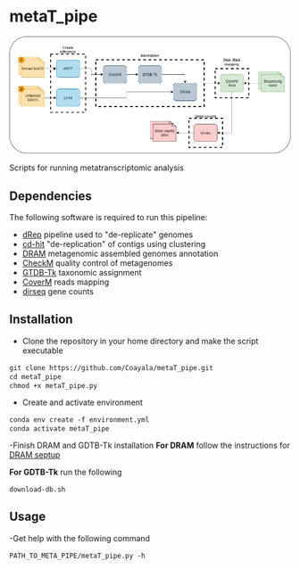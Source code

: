 # metaT_pipe

<p align="center"><img src="metaT_pipeline_graph.png" alt="pipelines"></p>

Scripts for running metatranscriptomic analysis

## Dependencies

The following software is required to run this pipeline:
- [dRep](https://github.com/MrOlm/drep) pipeline used to "de-replicate" genomes
- [cd-hit](https://github.com/weizhongli/cdhit/wiki) "de-replication" of contigs using clustering
- [DRAM](https://github.com/shafferm/DRAM/wiki) metagenomic assembled genomes annotation
- [CheckM](https://github.com/Ecogenomics/CheckM) quality control of metagenomes
- [GTDB-Tk](https://ecogenomics.github.io/GTDBTk/) taxonomic assignment
- [CoverM](https://github.com/wwood/CoverM) reads mapping
- [dirseq](https://github.com/wwood/dirseq) gene counts

## Installation

- Clone the repository in your home directory and make the script executable 

```
git clone https://github.com/Coayala/metaT_pipe.git
cd metaT_pipe
chmod +x metaT_pipe.py
```
- Create and activate environment

```
conda env create -f environment.yml
conda activate metaT_pipe
```
-Finish DRAM and GDTB-Tk installation
**For DRAM** follow the instructions for [DRAM septup](https://github.com/shafferm/DRAM/wiki#dram-setup)

**For GDTB-Tk** run the following
```
download-db.sh
```
## Usage

-Get help with the following command
```
PATH_TO_META_PIPE/metaT_pipe.py -h
```








